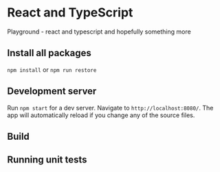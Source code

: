 # React and TypeScript

Playground - react and typescript and hopefully something more

## Install all packages

`npm install` or `npm run restore`

## Development server

Run `npm start` for a dev server. Navigate to `http://localhost:8080/`. The app will automatically reload if you change any of the source files.

## Build

## Running unit tests
